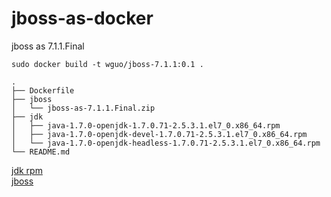 # jboss-as-docker
jboss as 7.1.1.Final

````
sudo docker build -t wguo/jboss-7.1.1:0.1 .
````

````
.
├── Dockerfile
├── jboss
│   └── jboss-as-7.1.1.Final.zip
├── jdk
│   ├── java-1.7.0-openjdk-1.7.0.71-2.5.3.1.el7_0.x86_64.rpm
│   ├── java-1.7.0-openjdk-devel-1.7.0.71-2.5.3.1.el7_0.x86_64.rpm
│   └── java-1.7.0-openjdk-headless-1.7.0.71-2.5.3.1.el7_0.x86_64.rpm
└── README.md

````

[jdk rpm](http://vault.centos.org/centos/7.0.1406/updates/x86_64/Packages/)  
[jboss]()
